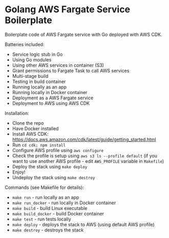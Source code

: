 # Golang AWS Fargate Service Boilerplate
Boilerplate code of AWS Fargate service with Go deployed with AWS CDK.

Batteries included:
* Service logic stub in Go
* Using Go modules
* Using other AWS services in container (S3)
* Grant permissions to Fargate Task to call AWS services
* Multi-stage build
* Testing in build container
* Running locally as an app
* Running locally in Docker container
* Deployment as a AWS Fargate service
* Deployment to AWS using AWS CDK

Installation:
* Clone the repo
* Have Docker installed
* Install AWS CDK: https://docs.aws.amazon.com/cdk/latest/guide/getting_started.html
* Run `cd cdk; npm install`
* Configure AWS profile using `aws configure`
* Check the profile is setup using `aws s3 ls --profile default` (if you want to use another AWS profile - edit `AWS_PROFILE` variable in `Makefile`)
* Deploy the stack using `make deploy`
* Enjoy!
* Undeploy the stack using `make destroy`

Commands (see Makefile for details):
* `make run` - run locally as an app
* `make run_docker` - run locally in Docker container
* `make build` - build Linux executable
* `make build_docker` - build Docker container
* `make test` - run tests locally
* `make deploy` - deploys the stack to AWS (using default AWS profile)
* `make destroy` - destroys the stack